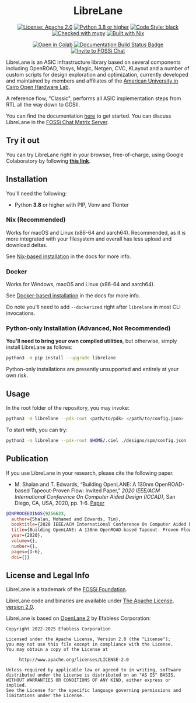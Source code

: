 <h1 align="center">LibreLane</h1>
<p align="center">
    <a href="https://opensource.org/licenses/Apache-2.0"><img src="https://img.shields.io/badge/License-Apache%202.0-blue.svg" alt="License: Apache 2.0"/></a>
    <a href="https://www.python.org"><img src="https://img.shields.io/badge/Python-3.8-3776AB.svg?style=flat&logo=python&logoColor=white" alt="Python 3.8 or higher" /></a>
    <a href="https://github.com/psf/black"><img src="https://img.shields.io/badge/code%20style-black-000000.svg" alt="Code Style: black"/></a>
    <a href="https://mypy-lang.org/"><img src="https://www.mypy-lang.org/static/mypy_badge.svg" alt="Checked with mypy"/></a>
    <a href="https://nixos.org/"><img src="https://img.shields.io/static/v1?logo=nixos&logoColor=white&label=&message=Built%20with%20Nix&color=41439a" alt="Built with Nix"/></a>
</p>
<p align="center">
    <a href="https://colab.research.google.com/github/librelane/librelane/blob/main/notebook.ipynb"><img src="https://colab.research.google.com/assets/colab-badge.svg" alt="Open in Colab"></a>
    <a href="https://librelane.readthedocs.io/"><img src="https://readthedocs.org/projects/librelane/badge/?version=latest" alt="Documentation Build Status Badge"/></a>
    <a href="https://fossi-chat.org"><img src="https://img.shields.io/badge/Community-FOSSi%20Chat-1bb378?logo=element" alt="Invite to FOSSi Chat"/></a>
</p>

LibreLane is an ASIC infrastructure library based on several components including
OpenROAD, Yosys, Magic, Netgen, CVC, KLayout and a number of custom scripts for
design exploration and optimization, currently developed and maintained by
members and affiliates of the
[American University in Cairo Open Hardware Lab](https://github.com/aucohl).

A reference flow, "Classic", performs all ASIC implementation steps from RTL all
the way down to GDSII.

You can find the documentation
[here](https://librelane.readthedocs.io/en/latest/getting_started/) to get
started. You can discuss LibreLane in the
[FOSSi Chat Matrix Server](https://fossi-chat.org).


## Try it out

You can try LibreLane right in your browser, free-of-charge, using Google
Colaboratory by following
[**this link**](https://colab.research.google.com/github/librelane/librelane/blob/main/notebook.ipynb).

## Installation

You'll need the following:

* Python **3.8** or higher with PIP, Venv and Tkinter

### Nix (Recommended)

Works for macOS and Linux (x86-64 and aarch64). Recommended, as it is more
integrated with your filesystem and overall has less upload and download deltas.

See
[Nix-based installation](https://librelane.readthedocs.io/en/latest/getting_started/common/nix_installation/index.html)
in the docs for more info.

### Docker

Works for Windows, macOS and Linux (x86-64 and aarch64).

See
[Docker-based installation](https://librelane.readthedocs.io/en/latest/getting_started/common/docker_installation/index.html)
in the docs for more info.

Do note you'll need to add `--dockerized` right after `librelane` in most CLI
invocations.

### Python-only Installation (Advanced, Not Recommended)

**You'll need to bring your own compiled utilities**, but otherwise, simply
install LibreLane as follows:

```sh
python3 -m pip install --upgrade librelane
```

Python-only installations are presently unsupported and entirely at your own
risk.

## Usage

In the root folder of the repository, you may invoke:

```sh
python3 -m librelane --pdk-root <path/to/pdk> </path/to/config.json>
```

To start with, you can try:

```sh
python3 -m librelane --pdk-root $HOME/.ciel ./designs/spm/config.json
```

## Publication

If you use LibreLane in your research, please cite the following paper.

* M. Shalan and T. Edwards, “Building OpenLANE: A 130nm OpenROAD-based
  Tapeout-Proven Flow: Invited Paper,” *2020 IEEE/ACM International Conference
  On Computer Aided Design (ICCAD)*, San Diego, CA, USA, 2020, pp. 1-6.
  [Paper](https://ieeexplore.ieee.org/document/9256623)

```bibtex
@INPROCEEDINGS{9256623,
  author={Shalan, Mohamed and Edwards, Tim},
  booktitle={2020 IEEE/ACM International Conference On Computer Aided Design (ICCAD)}, 
  title={Building OpenLANE: A 130nm OpenROAD-based Tapeout- Proven Flow : Invited Paper}, 
  year={2020},
  volume={},
  number={},
  pages={1-6},
  doi={}}
```

## License and Legal Info

LibreLane is a trademark of the [FOSSi Foundation](https://fossi-foundation.org).

LibreLane code and binaries are available under
[The Apache License, version 2.0](https://www.apache.org/licenses/LICENSE-2.0.txt).

LibreLane is based on [OpenLane 2](https://github.com/efabless/openlane2)
by Efabless Corporation:

```
Copyright 2022-2025 Efabless Corporation

Licensed under the Apache License, Version 2.0 (the "License");
you may not use this file except in compliance with the License.
You may obtain a copy of the License at

     http://www.apache.org/licenses/LICENSE-2.0

Unless required by applicable law or agreed to in writing, software
distributed under the License is distributed on an "AS IS" BASIS,
WITHOUT WARRANTIES OR CONDITIONS OF ANY KIND, either express or implied.
See the License for the specific language governing permissions and
limitations under the License.
``` 
